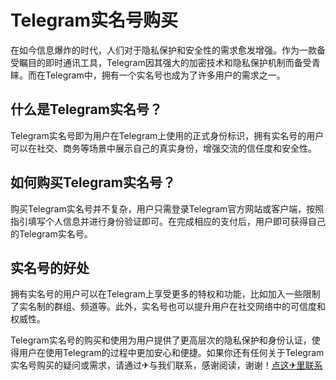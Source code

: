# Telegram实名号购买

在如今信息爆炸的时代，人们对于隐私保护和安全性的需求愈发增强。作为一款备受瞩目的即时通讯工具，Telegram因其强大的加密技术和隐私保护机制而备受青睐。而在Telegram中，拥有一个实名号也成为了许多用户的需求之一。

## 什么是Telegram实名号？

Telegram实名号即为用户在Telegram上使用的正式身份标识，拥有实名号的用户可以在社交、商务等场景中展示自己的真实身份，增强交流的信任度和安全性。

## 如何购买Telegram实名号？

购买Telegram实名号并不复杂，用户只需登录Telegram官方网站或客户端，按照指引填写个人信息并进行身份验证即可。在完成相应的支付后，用户即可获得自己的Telegram实名号。

## 实名号的好处

拥有实名号的用户可以在Telegram上享受更多的特权和功能，比如加入一些限制了实名制的群组、频道等。此外，实名号也可以提升用户在社交网络中的可信度和权威性。

Telegram实名号的购买和使用为用户提供了更高层次的隐私保护和身份认证，使得用户在使用Telegram的过程中更加安心和便捷。如果你还有任何关于Telegram实名号购买的疑问或需求，请通过✈与我们联系，感谢阅读，谢谢！[点这✈里联系](https://b.k02.cc)